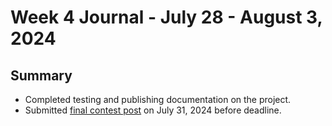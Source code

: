 # Week 4 Journal - July 28 - August 3, 2024

## Summary

* Completed testing and publishing documentation on the project.
* Submitted [final contest post](https://www.hackster.io/jason-paul/local-kubernetes-cluster-troubleshooting-assistant-4f7952) on July 31, 2024 before deadline.